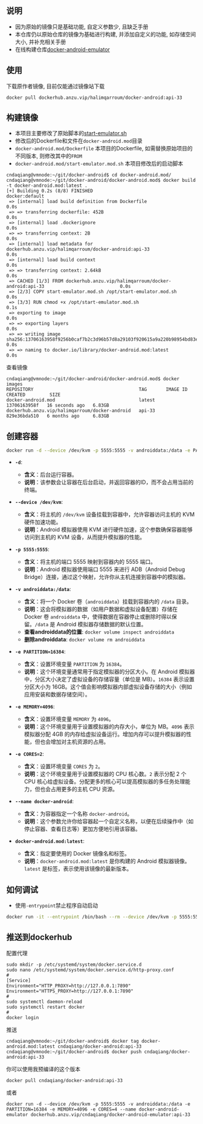 ## 说明
* 因为原始的镜像只是基础功能, 自定义参数少, 且缺乏手册
* 本仓库仍以原始仓库的镜像为基础进行构建, 并添加自定义的功能, 如存储空间大小, 并补充相关手册
* 在线构建仓库[docker-android-emulator](https://github.com/cndaqiang/docker-android-emulator)

## 使用
下载原作者镜像, 目前仅能通过镜像站下载
```
docker pull dockerhub.anzu.vip/halimqarroum/docker-android:api-33
```

## 构建镜像
* 本项目主要修改了原始脚本的[start-emulator.sh](../scripts/start-emulator.sh)
* 修改后的Dockerfile和文件在`docker-android.mod`目录
* `docker-android.mod/Dockerfile` 本项目的Dockerfile, 如需替换原始项目的不同版本, 则修改其中的`FROM`
* `docker-android.mod/start-emulator.mod.sh` 本项目修改后的启动脚本

```
cndaqiang@vmnode:~/git/docker-android$ cd docker-android.mod/
cndaqiang@vmnode:~/git/docker-android/docker-android.mod$ docker build -t docker-android.mod:latest .
[+] Building 0.2s (8/8) FINISHED                                                             docker:default
 => [internal] load build definition from Dockerfile                                                   0.0s
 => => transferring dockerfile: 452B                                                                   0.0s
 => [internal] load .dockerignore                                                                      0.0s
 => => transferring context: 2B                                                                        0.0s
 => [internal] load metadata for dockerhub.anzu.vip/halimqarroum/docker-android:api-33                 0.0s
 => [internal] load build context                                                                      0.0s
 => => transferring context: 2.64kB                                                                    0.0s
 => CACHED [1/3] FROM dockerhub.anzu.vip/halimqarroum/docker-android:api-33                            0.0s
 => [2/3] COPY start-emulator.mod.sh /opt/start-emulator.mod.sh                                        0.0s
 => [3/3] RUN chmod +x /opt/start-emulator.mod.sh                                                      0.1s
 => exporting to image                                                                                 0.0s
 => => exporting layers                                                                                0.0s
 => => writing image sha256:13706163958f9256b0caf7b2c3d96b57d8a29103f920615a9a220b98954bd83e           0.0s
 => => naming to docker.io/library/docker-android.mod:latest                                           0.0s
```

查看镜像
```
cndaqiang@vmnode:~/git/docker-android/docker-android.mod$ docker images
REPOSITORY                                       TAG       IMAGE ID       CREATED         SIZE
docker-android.mod                               latest    13706163958f   16 seconds ago   6.83GB
dockerhub.anzu.vip/halimqarroum/docker-android   api-33    829e36bda510   6 months ago     6.83GB
```


## 创建容器

```bash
docker run -d --device /dev/kvm -p 5555:5555 -v androiddata:/data -e PARTITION=16384 -e MEMORY=4096 -e CORES=2 --name docker-android docker-android.mod:latest
```


* **`-d`**: 
   - **含义**：后台运行容器。
   - **说明**：该参数会让容器在后台启动，并返回容器的ID，而不会占用当前的终端。

* **`--device /dev/kvm`**:
   - **含义**：将主机的 `/dev/kvm` 设备挂载到容器中，允许容器访问主机的 KVM 硬件加速功能。
   - **说明**：Android 模拟器使用 KVM 进行硬件加速，这个参数确保容器能够访问到主机的 KVM 设备，从而提升模拟器的性能。

* **`-p 5555:5555`**:
   - **含义**：将主机的端口 5555 映射到容器内的 5555 端口。
   - **说明**：Android 模拟器使用端口 5555 来进行 ADB（Android Debug Bridge）连接，通过这个映射，允许你从主机连接到容器中的模拟器。

* **`-v androiddata:/data`**:
   - **含义**：将一个 Docker 卷（`androiddata`）挂载到容器内的 `/data` 目录。
   - **说明**：这会将模拟器的数据（如用户数据和虚拟设备配置）存储在 Docker 卷 `androiddata` 中，使得数据在容器停止或删除时得以保留。`/data` 是 Android 模拟器存储数据的默认位置。
   - **查看androiddata的位置**: `docker volume inspect androiddata`
   - **删除androiddata**: `docker volume rm androiddata`

* **`-e PARTITION=16384`**:
   - **含义**：设置环境变量 `PARTITION` 为 `16384`。
   - **说明**：这个环境变量通常用于指定模拟器的分区大小。在 Android 模拟器中，分区大小决定了虚拟设备的存储容量（单位是 MB）。`16384` 表示设置分区大小为 16GB。这个值会影响模拟器内部虚拟设备存储的大小（例如应用安装和数据存储空间）。

* **`-e MEMORY=4096`**:
   - **含义**：设置环境变量 `MEMORY` 为 `4096`。
   - **说明**：这个环境变量用于设置模拟器的内存大小，单位为 MB。`4096` 表示模拟器分配 4GB 的内存给虚拟设备运行。增加内存可以提升模拟器的性能，但也会增加对主机资源的占用。

* **`-e CORES=2`**:
   - **含义**：设置环境变量 `CORES` 为 `2`。
   - **说明**：这个环境变量用于设置模拟器的 CPU 核心数。`2` 表示分配 2 个 CPU 核心给虚拟设备。分配更多的核心可以提高模拟器的多任务处理能力，但也会占用更多的主机 CPU 资源。

* **`--name docker-android`**:
   - **含义**：为容器指定一个名称 `docker-android`。
   - **说明**：这个参数允许你给容器起一个自定义名称，以便在后续操作中（如停止容器、查看日志等）更加方便地引用该容器。

* **`docker-android.mod:latest`**:
   - **含义**：指定要使用的 Docker 镜像名和标签。
   - **说明**：`docker-android.mod:latest` 是你构建的 Android 模拟器镜像。`latest` 是标签，表示使用该镜像的最新版本。




## 如何调试
* 使用`-entrypoint`禁止程序自动启动

```bash
docker run -it --entrypoint /bin/bash --rm --device /dev/kvm -p 5555:5555 -e PARTITION=4096 -e MEMORY=4096 -e CORES=2 docker-android.mod:latest
```

## 推送到dockerhub

配置代理
```
sudo mkdir -p /etc/systemd/system/docker.service.d
sudo nano /etc/systemd/system/docker.service.d/http-proxy.conf
#
[Service]
Environment="HTTP_PROXY=http://127.0.0.1:7890"
Environment="HTTPS_PROXY=http://127.0.0.1:7890"
#
sudo systemctl daemon-reload
sudo systemctl restart docker
#
docker login
```

推送
```
cndaqiang@vmnode:~/git/docker-android$ docker tag docker-android.mod:latest cndaqiang/docker-android:api-33
cndaqiang@vmnode:~/git/docker-android$ docker push cndaqiang/docker-android:api-33
```

你可以使用我预编译的这个版本
```
docker pull cndaqiang/docker-android:api-33
```
或者
```
docker run -d --device /dev/kvm -p 5555:5555 -v androiddata:/data -e PARTITION=16384 -e MEMORY=4096 -e CORES=4 --name docker-android-emulator dockerhub.anzu.vip/cndaqiang/docker-android-emulator:api-33
```